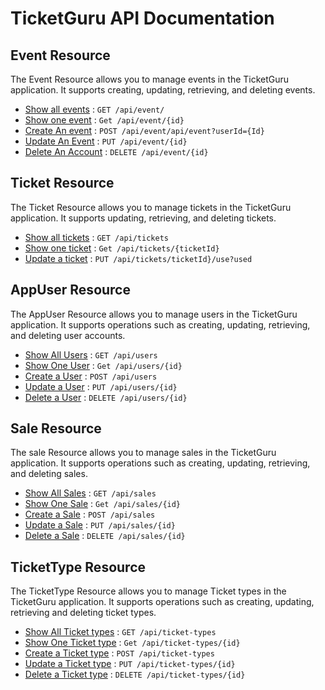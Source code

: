 # TicketGuru API Documentation

## Event Resource

The Event Resource allows you to manage events in the TicketGuru application. It supports creating, updating,
retrieving, and deleting events.


* [Show all events](eventAPI/get.md) : `GET /api/event/`
* [Show one event](eventAPI/getbyID.md) : `Get /api/event/{id}`
* [Create An event](eventAPI/post.md) : `POST /api/event/api/event?userId={Id}`
* [Update An Event](eventAPI/put.md) : `PUT /api/event/{id}`
* [Delete An Account](eventAPI/delete.md) : `DELETE /api/event/{id}`

## Ticket Resource

The Ticket Resource allows you to manage tickets in the TicketGuru application. It supports updating,
retrieving, and deleting tickets.

* [Show all tickets](ticketAPI/get.md) : `GET /api/tickets`
* [Show one ticket](ticketAPI/getbyID.md) : `Get /api/tickets/{ticketId}`
* [Update a ticket](ticketAPI/put.md) : `PUT /api/tickets/ticketId}/use?used`

## AppUser Resource

The AppUser Resource allows you to manage users in the TicketGuru application. It supports operations such as creating, updating, retrieving, and deleting user accounts.

* [Show All Users](appuserAPI/get.md) : `GET /api/users`
* [Show One User](appuserAPI/getbyID.md) : `Get /api/users/{id}`
* [Create a User](appuserAPI/post.md) : `POST /api/users`
* [Update a User](appuserAPI/put.md) : `PUT /api/users/{id}`
* [Delete a User](appuserAPI/delete.md) : `DELETE /api/users/{id}`

## Sale Resource

The sale Resource allows you to manage sales in the TicketGuru application. It supports operations such as creating, updating, retrieving, and deleting sales.

* [Show All Sales](saleAPI/get.md) : `GET /api/sales`
* [Show One Sale](saleAPI/getbyID.md) : `Get /api/sales/{id}`
* [Create a Sale](saleAPI/post.md) : `POST /api/sales`
* [Update a Sale](saleAPI/put.md) : `PUT /api/sales/{id}`
* [Delete a Sale](saleAPI/delete.md) : `DELETE /api/sales/{id}`


## TicketType Resource

The TicketType Resource allows you to manage Ticket types in the TicketGuru application. It supports operations such as creating, updating, retrieving and deleting ticket types.

* [Show All Ticket types](ticketTypeAPI/get.md) : `GET /api/ticket-types`
* [Show One Ticket type](ticketTypeAPI/getbyID.md) : `Get /api/ticket-types/{id}`
* [Create a Ticket type](ticketTypeAPI/post.md) : `POST /api/ticket-types`
* [Update a Ticket type](ticketTypeAPI/put.md) : `PUT /api/ticket-types/{id}`
* [Delete a Ticket type](ticketTypeAPI/delete.md) : `DELETE /api/ticket-types/{id}`